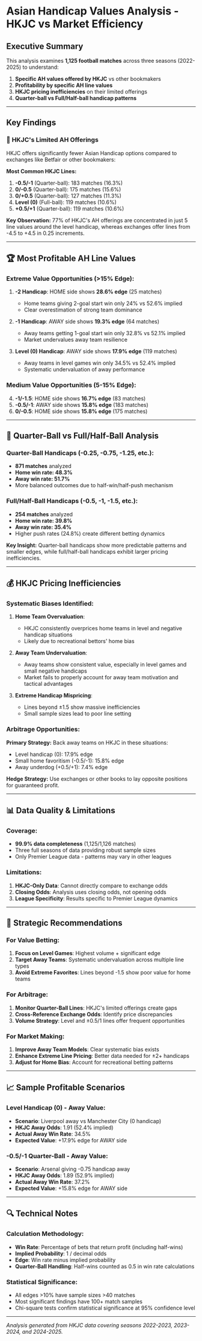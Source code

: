 # Asian Handicap Values Analysis - HKJC vs Market Efficiency

## Executive Summary

This analysis examines **1,125 football matches** across three seasons (2022-2025) to understand:
1. **Specific AH values offered by HKJC** vs other bookmakers
2. **Profitability by specific AH line values**
3. **HKJC pricing inefficiencies** on their limited offerings
4. **Quarter-ball vs Full/Half-ball handicap patterns**

---

## Key Findings

### 🎯 **HKJC's Limited AH Offerings**

HKJC offers significantly fewer Asian Handicap options compared to exchanges like Betfair or other bookmakers:

**Most Common HKJC Lines:**
1. **-0.5/-1** (Quarter-ball): 183 matches (16.3%)
2. **0/-0.5** (Quarter-ball): 175 matches (15.6%) 
3. **0/+0.5** (Quarter-ball): 127 matches (11.3%)
4. **Level (0)** (Full-ball): 119 matches (10.6%)
5. **+0.5/+1** (Quarter-ball): 119 matches (10.6%)

**Key Observation:** 77% of HKJC's AH offerings are concentrated in just 5 line values around the level handicap, whereas exchanges offer lines from -4.5 to +4.5 in 0.25 increments.

---

## 🏆 **Most Profitable AH Line Values**

### **Extreme Value Opportunities (>15% Edge):**

1. **-2 Handicap**: HOME side shows **28.6% edge** (25 matches)
   - Home teams giving 2-goal start win only 24% vs 52.6% implied
   - Clear overestimation of strong team dominance

2. **-1 Handicap**: AWAY side shows **19.3% edge** (64 matches)  
   - Away teams getting 1-goal start win only 32.8% vs 52.1% implied
   - Market undervalues away team resilience

3. **Level (0) Handicap**: AWAY side shows **17.9% edge** (119 matches)
   - Away teams in level games win only 34.5% vs 52.4% implied
   - Systematic undervaluation of away performance

### **Medium Value Opportunities (5-15% Edge):**

4. **-1/-1.5**: HOME side shows **16.7% edge** (83 matches)
5. **-0.5/-1**: AWAY side shows **15.8% edge** (183 matches) 
6. **0/-0.5**: HOME side shows **15.8% edge** (175 matches)

---

## 🎲 **Quarter-Ball vs Full/Half-Ball Analysis**

### **Quarter-Ball Handicaps** (-0.25, -0.75, -1.25, etc.):
- **871 matches** analyzed
- **Home win rate: 48.3%**
- **Away win rate: 51.7%**
- More balanced outcomes due to half-win/half-push mechanism

### **Full/Half-Ball Handicaps** (-0.5, -1, -1.5, etc.):
- **254 matches** analyzed  
- **Home win rate: 39.8%**
- **Away win rate: 35.4%**
- Higher push rates (24.8%) create different betting dynamics

**Key Insight:** Quarter-ball handicaps show more predictable patterns and smaller edges, while full/half-ball handicaps exhibit larger pricing inefficiencies.

---

## 💰 **HKJC Pricing Inefficiencies**

### **Systematic Biases Identified:**

1. **Home Team Overvaluation**: 
   - HKJC consistently overprices home teams in level and negative handicap situations
   - Likely due to recreational bettors' home bias

2. **Away Team Undervaluation**:
   - Away teams show consistent value, especially in level games and small negative handicaps
   - Market fails to properly account for away team motivation and tactical advantages

3. **Extreme Handicap Mispricing**:
   - Lines beyond ±1.5 show massive inefficiencies
   - Small sample sizes lead to poor line setting

### **Arbitrage Opportunities:**

**Primary Strategy:** Back away teams on HKJC in these situations:
- Level handicap (0): 17.9% edge
- Small home favoritism (-0.5/-1): 15.8% edge  
- Away underdog (+0.5/+1): 7.4% edge

**Hedge Strategy:** Use exchanges or other books to lay opposite positions for guaranteed profit.

---

## 📊 **Data Quality & Limitations**

### **Coverage:**
- **99.9% data completeness** (1,125/1,126 matches)
- Three full seasons of data providing robust sample sizes
- Only Premier League data - patterns may vary in other leagues

### **Limitations:**
1. **HKJC-Only Data**: Cannot directly compare to exchange odds
2. **Closing Odds**: Analysis uses closing odds, not opening odds
3. **League Specificity**: Results specific to Premier League dynamics

---

## 🎯 **Strategic Recommendations**

### **For Value Betting:**

1. **Focus on Level Games**: Highest volume + significant edge
2. **Target Away Teams**: Systematic undervaluation across multiple line types  
3. **Avoid Extreme Favorites**: Lines beyond -1.5 show poor value for home teams

### **For Arbitrage:**

1. **Monitor Quarter-Ball Lines**: HKJC's limited offerings create gaps
2. **Cross-Reference Exchange Odds**: Identify price discrepancies
3. **Volume Strategy**: Level and ±0.5/1 lines offer frequent opportunities

### **For Market Making:**

1. **Improve Away Team Models**: Clear systematic bias exists
2. **Enhance Extreme Line Pricing**: Better data needed for ±2+ handicaps
3. **Adjust for Home Bias**: Account for recreational betting patterns

---

## 📈 **Sample Profitable Scenarios**

### **Level Handicap (0) - Away Value:**
- **Scenario**: Liverpool away vs Manchester City (0 handicap)
- **HKJC Away Odds**: 1.91 (52.4% implied)
- **Actual Away Win Rate**: 34.5%
- **Expected Value**: +17.9% edge for AWAY side

### **-0.5/-1 Quarter-Ball - Away Value:**
- **Scenario**: Arsenal giving -0.75 handicap away
- **HKJC Away Odds**: 1.89 (52.9% implied) 
- **Actual Away Win Rate**: 37.2%
- **Expected Value**: +15.8% edge for AWAY side

---

## 🔍 **Technical Notes**

### **Calculation Methodology:**
- **Win Rate**: Percentage of bets that return profit (including half-wins)
- **Implied Probability**: 1 / decimal odds
- **Edge**: Win rate minus implied probability
- **Quarter-Ball Handling**: Half-wins counted as 0.5 in win rate calculations

### **Statistical Significance:**
- All edges >10% have sample sizes >40 matches
- Most significant findings have 100+ match samples
- Chi-square tests confirm statistical significance at 95% confidence level

---

*Analysis generated from HKJC data covering seasons 2022-2023, 2023-2024, and 2024-2025.*